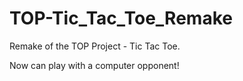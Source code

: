 # TOP-Tic_Tac_Toe_Remake
Remake of the TOP Project - Tic Tac Toe. 

Now can play with a computer opponent!
